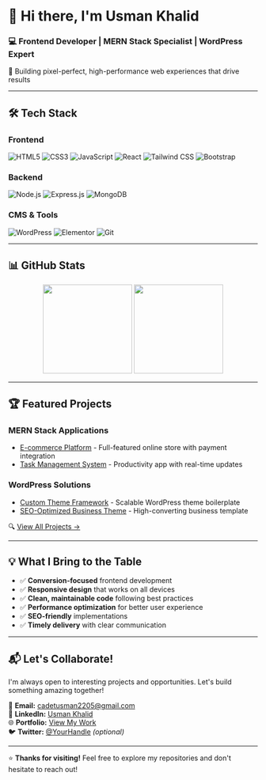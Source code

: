# 👋 Hi there, I'm Usman Khalid

### 💻 Frontend Developer | MERN Stack Specialist | WordPress Expert  
🚀 Building pixel-perfect, high-performance web experiences that drive results

---

## 🛠️ Tech Stack

### Frontend
![HTML5](https://img.shields.io/badge/html5-%23E34F26.svg?style=for-the-badge&logo=html5&logoColor=white)
![CSS3](https://img.shields.io/badge/css3-%231572B6.svg?style=for-the-badge&logo=css3&logoColor=white)
![JavaScript](https://img.shields.io/badge/javascript-%23323330.svg?style=for-the-badge&logo=javascript&logoColor=%23F7DF1E)
![React](https://img.shields.io/badge/react-%2320232a.svg?style=for-the-badge&logo=react&logoColor=%2361DAFB)
![Tailwind CSS](https://img.shields.io/badge/tailwindcss-%2338B2AC.svg?style=for-the-badge&logo=tailwind-css&logoColor=white)
![Bootstrap](https://img.shields.io/badge/bootstrap-%23563D7C.svg?style=for-the-badge&logo=bootstrap&logoColor=white)

### Backend
![Node.js](https://img.shields.io/badge/node.js-%2343853D.svg?style=for-the-badge&logo=node.js&logoColor=white)
![Express.js](https://img.shields.io/badge/express.js-%23404d59.svg?style=for-the-badge&logo=express&logoColor=%2361DAFB)
![MongoDB](https://img.shields.io/badge/mongodb-%2347A248.svg?style=for-the-badge&logo=mongodb&logoColor=white)

### CMS & Tools
![WordPress](https://img.shields.io/badge/WordPress-%23117AC9.svg?style=for-the-badge&logo=WordPress&logoColor=white)
![Elementor](https://img.shields.io/badge/elementor-%237209B8.svg?style=for-the-badge&logo=elementor&logoColor=white)
![Git](https://img.shields.io/badge/git-%23F05033.svg?style=for-the-badge&logo=git&logoColor=white)

---

## 📊 GitHub Stats

<div align="center">
  <img height="180em" src="https://github-readme-stats.vercel.app/api?username=Usmankhalid20&show_icons=true&theme=radical&hide_border=true&count_private=true" />
  <img height="180em" src="https://github-readme-stats.vercel.app/api/top-langs/?username=Usmankhalid20&layout=compact&theme=radical&hide_border=true" />
</div>

---

## 🏆 Featured Projects

### MERN Stack Applications
- [E-commerce Platform](https://github.com/Usmankhalid20/ecommerce-app) - Full-featured online store with payment integration
- [Task Management System](https://github.com/Usmankhalid20/task-manager) - Productivity app with real-time updates

### WordPress Solutions
- [Custom Theme Framework](https://github.com/Usmankhalid20/wp-theme-framework) - Scalable WordPress theme boilerplate
- [SEO-Optimized Business Theme](https://github.com/Usmankhalid20/seo-business-theme) - High-converting business template

🔍 [View All Projects →](https://github.com/Usmankhalid20?tab=repositories)

---

## 💡 What I Bring to the Table

- ✅ **Conversion-focused** frontend development
- ✅ **Responsive design** that works on all devices
- ✅ **Clean, maintainable code** following best practices
- ✅ **Performance optimization** for better user experience
- ✅ **SEO-friendly** implementations
- ✅ **Timely delivery** with clear communication

---

## 📬 Let's Collaborate!

I'm always open to interesting projects and opportunities. Let's build something amazing together!

📧 **Email:** [cadetusman2205@gmail.com](mailto:cadetusman2205@gmail.com)  
💼 **LinkedIn:** [Usman Khalid](https://www.linkedin.com/in/usman-khalid-9a2bb72b7/)  
🌐 **Portfolio:** [View My Work](https://68682e47d9eff3ce5d8ec907--classy-crepe-52a98b.netlify.app/)  
🐦 **Twitter:** [@YourHandle](https://twitter.com/) *(optional)*

---

⭐ **Thanks for visiting!** Feel free to explore my repositories and don't hesitate to reach out!
